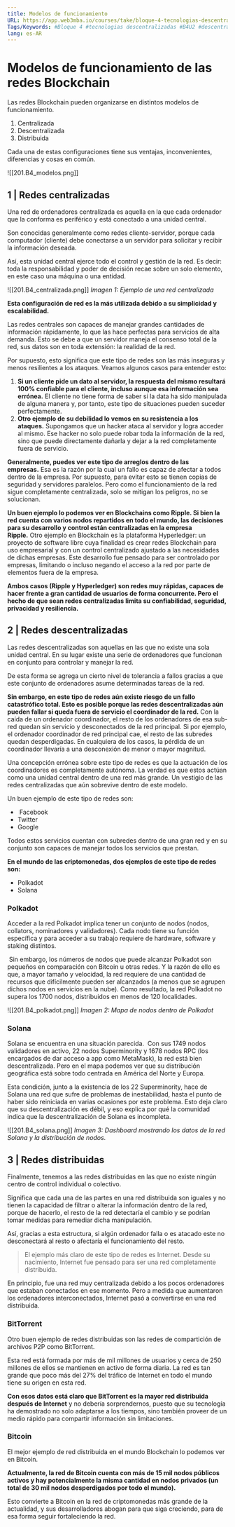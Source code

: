 ```yaml
---
title: Modelos de funcionamiento
URL: https://app.web3mba.io/courses/take/bloque-4-tecnologias-descentralizadas/texts/36707576-u2-02-modelos-de-funcionamiento
Tags/Keywords: #Bloque 4 #tecnologias descentralizadas #B4U2 #descentralizacion #Modelos de funcionamiento #Modelos de funcionamiento de las redes Blockchain #funcionamiento de las redes Blockchain #funcionamiento Blockchain #Blockchain
lang: es-AR
---
```

# Modelos de funcionamiento de las redes Blockchain
Las redes Blockchain pueden organizarse en distintos modelos de funcionamiento. 

1. Centralizada 
2. Descentralizada 
3. Distribuida

Cada una de estas configuraciones tiene sus ventajas, inconvenientes, diferencias y cosas en común.

![[201.B4_modelos.png]]

## 1 | Redes centralizadas
Una red de ordenadores centralizada es aquella en la que cada ordenador que la conforma es periférico y está conectado a una unidad central.

Son conocidas generalmente como redes cliente-servidor, porque cada computador (cliente) debe conectarse a un servidor para solicitar y recibir la información deseada.

Así, esta unidad central ejerce todo el control y gestión de la red. Es decir: toda la responsabilidad y poder de decisión recae sobre un solo elemento, en este caso una máquina o una entidad.

![[201.B4_centralizada.png]]
_Imagen 1: Ejemplo de una red centralizada_

**Esta configuración de red es la más utilizada debido a su simplicidad y escalabilidad.** 

Las redes centrales son capaces de manejar grandes cantidades de información rápidamente, lo que las hace perfectas para servicios de alta demanda. Esto se debe a que un servidor maneja el consenso total de la red, sus datos son en toda extensión: la realidad de la red. 

Por supuesto, esto significa que este tipo de redes son las más inseguras y menos resilientes a los ataques. Veamos algunos casos para entender esto:
1. **Si un cliente pide un dato al servidor, la respuesta del mismo resultará 100% confiable para el cliente, incluso aunque esa información sea errónea.** El cliente no tiene forma de saber si la data ha sido manipulada de alguna manera y, por tanto, este tipo de situaciones pueden suceder perfectamente. 
2. **Otro ejemplo de su debilidad lo vemos en su resistencia a los ataques.** Supongamos que un hacker ataca al servidor y logra acceder al mismo. Ese hacker no solo puede robar toda la información de la red, sino que puede directamente dañarla y dejar a la red completamente fuera de servicio.

**Generalmente, puedes ver este tipo de arreglos dentro de las empresas.** Esa es la razón por la cual un fallo es capaz de afectar a todos dentro de la empresa. Por supuesto, para evitar esto se tienen copias de seguridad y servidores paralelos. Pero como el funcionamiento de la red sigue completamente centralizada, solo se mitigan los peligros, no se solucionan. 

**Un buen ejemplo lo podemos ver en Blockchains como Ripple. Si bien la red cuenta con varios nodos repartidos en todo el mundo, las decisiones para su desarrollo y control están centralizadas en la empresa Ripple.** Otro ejemplo en Blockchain es la plataforma Hyperledger: un proyecto de software libre cuya finalidad es crear redes Blockchain para uso empresarial y con un control centralizado ajustado a las necesidades de dichas empresas. Este desarrollo fue pensado para ser controlado por empresas, limitando o incluso negando el acceso a la red por parte de elementos fuera de la empresa.

**Ambos casos (Ripple y Hyperledger) son redes muy rápidas, capaces de hacer frente a gran cantidad de usuarios de forma concurrente. Pero el hecho de que sean redes centralizadas limita su confiabilidad, seguridad, privacidad y resiliencia.** 

## 2 | Redes descentralizadas
Las redes descentralizadas son aquellas en las que no existe una sola unidad central.
En su lugar existe una serie de ordenadores que funcionan en conjunto para controlar y manejar la red.

De esta forma se agrega un cierto nivel de tolerancia a fallos gracias a que este conjunto de ordenadores asume determinadas tareas de la red.

**Sin embargo, en este tipo de redes aún existe riesgo de un fallo catastrófico total. Esto es posible porque las redes descentralizadas aún pueden fallar si queda fuera de servicio el coordinador de la red.** Con la caída de un ordenador coordinador, el resto de los ordenadores de esa sub-red quedan sin servicio y desconectados de la red principal. Si por ejemplo, el ordenador coordinador de red principal cae, el resto de las subredes quedan desperdigadas. En cualquiera de los casos, la pérdida de un coordinador llevaría a una desconexión de menor o mayor magnitud.

Una concepción errónea sobre este tipo de redes es que la actuación de los coordinadores es completamente autónoma. La verdad es que estos actúan como una unidad central dentro de una red más grande. Un vestigio de las redes centralizadas que aún sobrevive dentro de este modelo.

Un buen ejemplo de este tipo de redes son:
-  Facebook
- Twitter
- Google

Todos estos servicios cuentan con subredes dentro de una gran red y en su conjunto son capaces de manejar todos los servicios que prestan. 

**En el mundo de las criptomonedas, dos ejemplos de este tipo de redes son:**
- Polkadot
- Solana

### Polkadot
Acceder a la red Polkadot implica tener un conjunto de nodos (nodos, collators, nominadores y validadores). Cada nodo tiene su función específica y para acceder a su trabajo requiere de hardware, software y staking distintos.

 Sin embargo, los números de nodos que puede alcanzar Polkadot son pequeños en comparación con Bitcoin u otras redes. Y la razón de ello es que, a mayor tamaño y velocidad, la red requiere de una cantidad de recursos que difícilmente pueden ser alcanzados (a menos que se agrupen dichos nodos en servicios en la nube). Como resultado, la red Polkadot no supera los 1700 nodos, distribuidos en menos de 120 localidades.

![[201.B4_polkadot.png]]
_Imagen 2: Mapa de nodos dentro de Polkadot_

### Solana
Solana se encuentra en una situación parecida. 
Con sus 1749 nodos validadores en activo, 22 nodos Superminority y 1678 nodos RPC (los encargados de dar acceso a app como MetaMask), la red está bien descentralizada. Pero en el mapa podemos ver que su distribución geográfica está sobre todo centrada en América del Norte y Europa. 

Esta condición, junto a la existencia de los 22 Superminority, hace de Solana una red que sufre de problemas de inestabilidad, hasta el punto de haber sido reiniciada en varias ocasiones por este problema. Esto deja claro que su descentralización es débil, y eso explica por qué la comunidad indica que la descentralización de Solana es incompleta. 

![[201.B4_solana.png]]
_Imagen 3: Dashboard mostrando los datos de la red Solana y la distribución de nodos._

## 3 | Redes distribuidas
Finalmente, tenemos a las redes distribuidas en las que no existe ningún centro de control individual o colectivo.

Significa que cada una de las partes en una red distribuida son iguales y no tienen la capacidad de filtrar o alterar la información dentro de la red, porque de hacerlo, el resto de la red detectaría el cambio y se podrían tomar medidas para remediar dicha manipulación. 

Así, gracias a esta estructura, si algún ordenador falla o es atacado este no desconectará al resto o afectaría el funcionamiento del resto. 

> El ejemplo más claro de este tipo de redes es Internet. Desde su nacimiento, Internet fue pensado para ser una red completamente distribuida.

En principio, fue una red muy centralizada debido a los pocos ordenadores que estaban conectados en ese momento. Pero a medida que aumentaron los ordenadores interconectados, Internet pasó a convertirse en una red distribuida.

### BitTorrent
Otro buen ejemplo de redes distribuidas son las redes de compartición de archivos P2P como BitTorrent. 

Esta red está formada por más de mil millones de usuarios y cerca de 250 millones de ellos se mantienen en activo de forma diaria. La red es tan grande que poco más del 27% del tráfico de Internet en todo el mundo tiene su origen en esta red. 

**Con esos datos está claro que BitTorrent es la mayor red distribuida después de Internet** y no debería sorprendernos, puesto que su tecnología ha demostrado no solo adaptarse a los tiempos, sino también proveer de un medio rápido para compartir información sin limitaciones. 

### Bitcoin
El mejor ejemplo de red distribuida en el mundo Blockchain lo podemos ver en Bitcoin. 

**Actualmente, la red de Bitcoin cuenta con más de 15 mil nodos públicos activos y hay potencialmente la misma cantidad en nodos privados (un total de 30 mil nodos desperdigados por todo el mundo).**

Esto convierte a Bitcoin en la red de criptomonedas más grande de la actualidad, y sus desarrolladores abogan para que siga creciendo, para de esa forma seguir fortaleciendo la red.